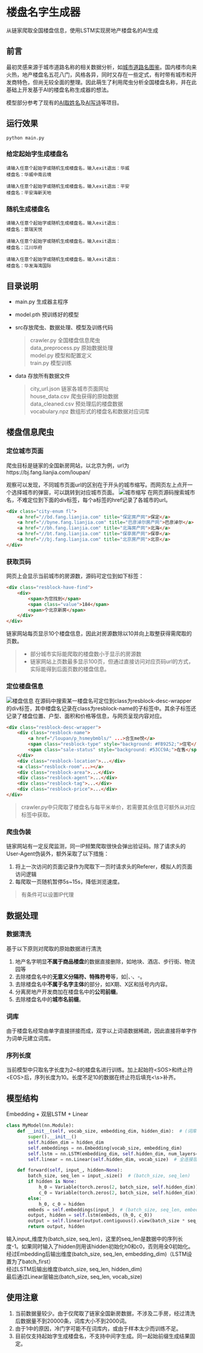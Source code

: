 # 楼盘名字生成器
从链家爬取全国楼盘信息，使用LSTM实现房地产楼盘名的AI生成

## 前言
最初灵感来源于城市道路名称的相关数据分析，如[城市道路名图鉴](https://zhuanlan.zhihu.com/p/74299051)。国内楼市向来火热，地产楼盘名五花八门，风格各异，同时又存在一些定式，有时带有城市和开发商特色，但尚无较全面的整理。因此萌生了利用爬虫分析全国楼盘名称，并在此基础上开发基于AI的楼盘名称生成器的想法。  

模型部分参考了现有的[AI取姓名](https://blog.csdn.net/keyue123/article/details/89400680)及[AI写诗](https://github.com/braveryCHR/LSTM_poem)等项目。
## 运行效果  
```
python main.py
```
### 给定起始字生成楼盘名
```
请输入任意个起始字或随机生成楼盘名，输入exit退出：华威
楼盘名：华威中南云境

请输入任意个起始字或随机生成楼盘名，输入exit退出：平安
楼盘名：平安海新天地
```
### 随机生成楼盘名
```
请输入任意个起始字或随机生成楼盘名，输入exit退出：
楼盘名：景瑞天悦

请输入任意个起始字或随机生成楼盘名，输入exit退出：
楼盘名：江川华府

请输入任意个起始字或随机生成楼盘名，输入exit退出：
楼盘名：华发海湾国际
```
## 目录说明
- main.py  生成器主程序
- model.pth  预训练好的模型
- src存放爬虫、数据处理、模型及训练代码  
    > crawler.py  全国楼盘信息爬虫  
    > data_preprocess.py  原始数据处理  
    > model.py  模型和配置定义  
    > train.py 模型训练  

- data 存放所有数据文件  
    > city_url.json  链家各城市页面网址  
    > house_data.csv  爬虫获得的原始数据  
    > data_cleaned.csv  预处理后的楼盘数据  
    > vocabulary.npz  数组形式的楼盘名和数据对应词库  

## 楼盘信息爬虫  
### 定位城市页面
爬虫目标是链家的全国新房网站，以北京为例，url为https://bj.fang.lianjia.com/loupan/  

观察可以发现，不同城市页面url的区别在于开头的城市缩写。而网页左上点开一个选择城市的弹窗，可以跳转到对应城市页面。
![城市缩写](./image/city_url.png "city_url")
在网页源码搜索城市名，不难定位到下面的div标签，每个a标签的href记录了各城市的url。
```html
<div class="city-enum fl">
    <a href="//bd.fang.lianjia.com" title="保定房产网">保定</a>
    <a href="//byne.fang.lianjia.com" title="巴彦淖尔房产网">巴彦淖尔</a>
    <a href="//bh.fang.lianjia.com" title="北海房产网">北海</a>
    <a href="//bt.fang.lianjia.com" title="保亭房产网">保亭</a>
    <a href="//bj.fang.lianjia.com" title="北京房产网">北京</a>                           
</div>
```
### 获取页码
网页上会显示当前城市的房源数，源码可定位到如下标签：
```html
<div class="resblock-have-find">
    <div>
        <span>为您找到</span>
        <span class="value">184</span>
        <span>个北京新房</span>
    </div>
</div>
```
链家网站每页显示10个楼盘信息，因此对房源数除以10并向上取整获得需爬取的页数。
> - 部分城市实际能爬取的楼盘数小于显示的房源数
> - 链家网站上页数最多显示100页，但通过直接访问对应页码url的方式，实际能得到后面页数的楼盘信息。
### 定位楼盘信息
![楼盘信息](./image/estate.png "city_url")
在源码中搜索某一楼盘名可定位到class为resblock-desc-wrapper的div标签，其中楼盘名记录在class为resblock-name的子标签中。其余子标签还记录了楼盘位置、户型、面积和价格等信息，与网页呈现内容对应。
```html
<div class="resblock-desc-wrapper">
    <div class="resblock-name">
        <a href="/loupan/p_hsmeybmbls/" ...>合生me悦</a>
        <span class="resblock-type" style="background: #FB9252;">住宅</span>
        <span class="sale-status" style="background: #53CC9A;">在售</span>
    </div>
    <div class="resblock-location">...</div>
    <a class="resblock-room"...></a>
    <div class="resblock-area">...</div>
    <div class="resblock-agent">...</div>
    <div class="resblock-tag">...</div>
    <div class="resblock-price">...</div>
</div>
```
>crawler.py中只爬取了楼盘名与每平米单价，若需要其余信息可额外从对应标签中获取。
### 爬虫伪装
链家网站有一定反爬监测，同一IP频繁爬取很快会弹出验证码。除了请求头的User-Agent伪装外，额外采取了以下措施：
1. 将上一次访问的页面记录作为爬取下一页时请求头的Referer，模拟人的页面访问逻辑
2. 每爬取一页随机暂停5s~15s，降低浏览速度。
> 有条件可以设置IP代理
## 数据处理  
### 数据清洗
基于以下原则对爬取的原始数据进行清洗  
1. 地产名字明显**不属于商品楼盘**的数据直接删除，如地块、酒店、步行街、物流园等
2. 去除楼盘名中的**无意义分隔符、特殊符号**等，如|、·、-。
3. 去除楼盘名中**不属于名字主体**的部分，如X期、X区和括号内内容。
4. 分离房地产开发商加在楼盘名中的**公司前缀**。
5. 去除楼盘名中的**城市名前缀**。 
### 词库
由于楼盘名经常由单字直接拼接而成，双字以上词语数据稀疏，因此直接将单字作为词单元建立词库。
### 序列长度
当前模型中只取名字长度为2~8的楼盘名进行训练。加上起始符\<SOS>和终止符\<EOS>后，序列长度为10。长度不足10的数据在终止符后填充<\\s>补齐。  


## 模型结构
Embedding + 双层LSTM + Linear
``` python
class MyModel(nn.Module):
    def __init__(self, vocab_size, embedding_dim, hidden_dim):  # (词库大小, 词向量维度, LSTM隐藏层维度)
        super().__init__()
        self.hidden_dim = hidden_dim
        self.embeddings = nn.Embedding(vocab_size, embedding_dim)
        self.lstm = nn.LSTM(embedding_dim, self.hidden_dim, num_layers=2, batch_first=True)  # LSTM
        self.linear = nn.Linear(self.hidden_dim, vocab_size)  # 全连接层

    def forward(self, input_, hidden=None):
        batch_size, seq_len = input_.size()  # (batch_size, seq_len)
        if hidden is None:
            h_0 = Variable(torch.zeros(2, batch_size, self.hidden_dim))
            c_0 = Variable(torch.zeros(2, batch_size, self.hidden_dim))
        else:
            h_0, c_0 = hidden
        embeds = self.embeddings(input_)  # (batch_size, seq_len, embedding_dim)
        output, hidden = self.lstm(embeds, (h_0, c_0))
        output = self.linear(output.contiguous().view(batch_size * seq_len, -1))  # (batch_size, seq_len, hidden_dim)
        return output, hidden
```
输入input_维度为(batch_size, seq_len)，这里的seq_len是数据中的序列长度-1。如果同时输入了hidden则用该hidden初始化h0和c0，否则用全0初始化。  
经过Embedding后输出维度(batch_size, seq_len, embedding_dim)（LSTM设置为了batch_first）  
经过LSTM后输出维度(batch_size, seq_len, hidden_dim)  
最后通过Linear层输出(batch_size, seq_len, vocab_size)
##  使用注意
1. 当前数据量较少。由于仅爬取了链家全国新房数据，不涉及二手房，经过清洗后数据量不到20000条，词库大小不到2000词。
2. 由于1中的原因，冷门字可能不在词库内，或由于样本太少而训练不足。
3. 目前仅支持起始字生成楼盘名，不支持中间字生成。同一起始前缀生成结果固定。
